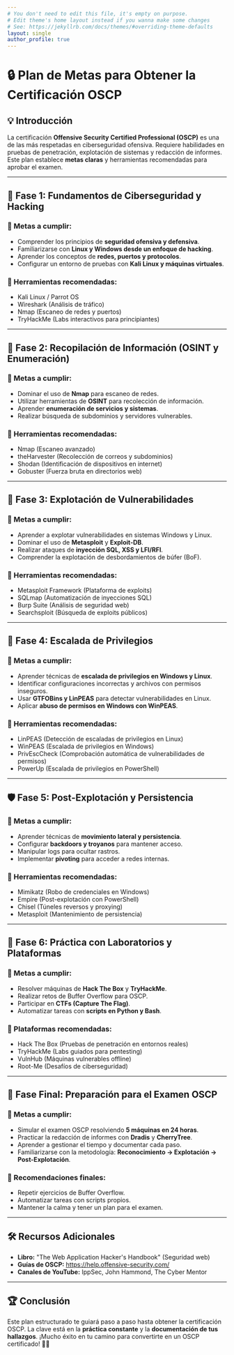 ```yaml
---
# You don't need to edit this file, it's empty on purpose.
# Edit theme's home layout instead if you wanna make some changes
# See: https://jekyllrb.com/docs/themes/#overriding-theme-defaults
layout: single
author_profile: true
---
```


# 🔒 Plan de Metas para Obtener la Certificación OSCP


## 💡 Introducción
La certificación **Offensive Security Certified Professional (OSCP)** es una de las más respetadas en ciberseguridad ofensiva. Requiere habilidades en pruebas de penetración, explotación de sistemas y redacción de informes. Este plan establece **metas claras** y herramientas recomendadas para aprobar el examen.

---
## 🌟 Fase 1: Fundamentos de Ciberseguridad y Hacking
### 📝 Metas a cumplir:
- Comprender los principios de **seguridad ofensiva y defensiva**.
- Familiarizarse con **Linux y Windows desde un enfoque de hacking**.
- Aprender los conceptos de **redes, puertos y protocolos**.
- Configurar un entorno de pruebas con **Kali Linux y máquinas virtuales**.

### 🔧 Herramientas recomendadas:
- Kali Linux / Parrot OS
- Wireshark (Análisis de tráfico)
- Nmap (Escaneo de redes y puertos)
- TryHackMe (Labs interactivos para principiantes)

---
## 🔎 Fase 2: Recopilación de Información (OSINT y Enumeración)
### 📝 Metas a cumplir:
- Dominar el uso de **Nmap** para escaneo de redes.
- Utilizar herramientas de **OSINT** para recolección de información.
- Aprender **enumeración de servicios y sistemas**.
- Realizar búsqueda de subdominios y servidores vulnerables.

### 🔧 Herramientas recomendadas:
- Nmap (Escaneo avanzado)
- theHarvester (Recolección de correos y subdominios)
- Shodan (Identificación de dispositivos en internet)
- Gobuster (Fuerza bruta en directorios web)

---
## 🔋 Fase 3: Explotación de Vulnerabilidades
### 📝 Metas a cumplir:
- Aprender a explotar vulnerabilidades en sistemas Windows y Linux.
- Dominar el uso de **Metasploit** y **Exploit-DB**.
- Realizar ataques de **inyección SQL, XSS y LFI/RFI**.
- Comprender la explotación de desbordamientos de búfer (BoF).

### 🔧 Herramientas recomendadas:
- Metasploit Framework (Plataforma de exploits)
- SQLmap (Automatización de inyecciones SQL)
- Burp Suite (Análisis de seguridad web)
- Searchsploit (Búsqueda de exploits públicos)

---
## 🔧 Fase 4: Escalada de Privilegios
### 📝 Metas a cumplir:
- Aprender técnicas de **escalada de privilegios en Windows y Linux**.
- Identificar configuraciones incorrectas y archivos con permisos inseguros.
- Usar **GTFOBins y LinPEAS** para detectar vulnerabilidades en Linux.
- Aplicar **abuso de permisos en Windows con WinPEAS**.

### 🔧 Herramientas recomendadas:
- LinPEAS (Detección de escaladas de privilegios en Linux)
- WinPEAS (Escalada de privilegios en Windows)
- PrivEscCheck (Comprobación automática de vulnerabilidades de permisos)
- PowerUp (Escalada de privilegios en PowerShell)

---
## 🛡️ Fase 5: Post-Explotación y Persistencia
### 📝 Metas a cumplir:
- Aprender técnicas de **movimiento lateral y persistencia**.
- Configurar **backdoors y troyanos** para mantener acceso.
- Manipular logs para ocultar rastros.
- Implementar **pivoting** para acceder a redes internas.

### 🔧 Herramientas recomendadas:
- Mimikatz (Robo de credenciales en Windows)
- Empire (Post-explotación con PowerShell)
- Chisel (Túneles reversos y proxying)
- Metasploit (Mantenimiento de persistencia)

---
## 🎯 Fase 6: Práctica con Laboratorios y Plataformas
### 📝 Metas a cumplir:
- Resolver máquinas de **Hack The Box** y **TryHackMe**.
- Realizar retos de Buffer Overflow para OSCP.
- Participar en **CTFs (Capture The Flag)**.
- Automatizar tareas con **scripts en Python y Bash**.

### 🔧 Plataformas recomendadas:
- Hack The Box (Pruebas de penetración en entornos reales)
- TryHackMe (Labs guiados para pentesting)
- VulnHub (Máquinas vulnerables offline)
- Root-Me (Desafíos de ciberseguridad)

---
## 🎉 Fase Final: Preparación para el Examen OSCP
### 📝 Metas a cumplir:
- Simular el examen OSCP resolviendo **5 máquinas en 24 horas**.
- Practicar la redacción de informes con **Dradis** y **CherryTree**.
- Aprender a gestionar el tiempo y documentar cada paso.
- Familiarizarse con la metodología: **Reconocimiento → Explotación → Post-Explotación**.

### 🔧 Recomendaciones finales:
- Repetir ejercicios de Buffer Overflow.
- Automatizar tareas con scripts propios.
- Mantener la calma y tener un plan para el examen.

---
## 🛠️ Recursos Adicionales
- **Libro:** "The Web Application Hacker's Handbook" (Seguridad web)
- **Guías de OSCP:** https://help.offensive-security.com/
- **Canales de YouTube:** IppSec, John Hammond, The Cyber Mentor

---
## 🏆 Conclusión
Este plan estructurado te guiará paso a paso hasta obtener la certificación OSCP. La clave está en la **práctica constante** y la **documentación de tus hallazgos**. ¡Mucho éxito en tu camino para convertirte en un OSCP certificado! 💪🚀

